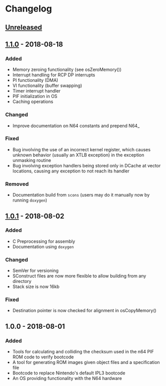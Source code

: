 # Changelog

## [Unreleased](https://github.com/pseudophpt/pseultra/compare/master...develop)

## [1.1.0](https://github.com/pseudophpt/pseultra/compare/v1.0.1...v1.1.0) - 2018-08-18

### Added
- Memory zeroing functionality (see osZeroMemory())
- Interrupt handling for RCP DP interrupts
- PI functionality (DMA)
- VI functionality (buffer swapping)
- Timer interrupt handler
- PIF initialization in OS
- Caching operations

### Changed
- Improve documentation on N64 constants and prepend N64_

### Fixed
- Bug involving the use of an incorrect kernel register, which causes unknown behavior (usually an XTLB exception) in the exception unmasking routine
- Bug involving exception handlers being stored only in DCache at vector locations, causing any exception to not reach its handler

### Removed
-  Documentation build from `scons` (users may do it manually now by running `doxygen`)

## [1.0.1](https://github.com/pseudophpt/pseultra/compare/v1.0.0...v1.0.1) - 2018-08-02

### Added
- C Preprocessing for assembly
- Documentation using `doxygen`

### Changed
- SemVer for versioning
- SConstruct files are now more flexible to allow building from any directory
- Stack size is now 16kb

### Fixed
- Destination pointer is now checked for alignment in osCopyMemory()

## 1.0.0 - 2018-08-01

### Added
- Tools for calculating and colliding the checksum used in the n64 PIF ROM code to verify bootcode
- A tool for generating ROM images given object files and a specification file
- Bootcode to replace Nintendo's default IPL3 bootcode
- An OS providing functionality with the N64 hardware
